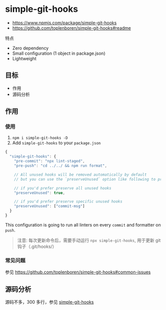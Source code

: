# simple-git-hooks

- https://www.npmjs.com/package/simple-git-hooks
- https://github.com/toplenboren/simple-git-hooks#readme

特点

- Zero dependency
- Small configuration (1 object in package.json)
- Lightweight

## 目标

- 作用
- 源码分析

## 作用

### 使用

1. `npm i simple-git-hooks -D`
2. Add `simple-git-hooks` to your `package.json`

```js
{
  "simple-git-hooks": {
    "pre-commit": "npx lint-staged",
    "pre-push": "cd ../../ && npm run format",

    // All unused hooks will be removed automatically by default
    // but you can use the `preserveUnused` option like following to prevent this behavior

    // if you'd prefer preserve all unused hooks
    "preserveUnused": true,

    // if you'd prefer preserve specific unused hooks
    "preserveUnused": ["commit-msg"]
  }
}
```

This configuration is going to run all linters on every `commit` and formatter on `push`.

> 注意: 每次更新命令后，需要手动运行 `npx simple-git-hooks`, 用于更新 git 钩子（.git/hooks/）

### 常见问题

参见 https://github.com/toplenboren/simple-git-hooks#common-issues

## 源码分析

源码不多，300 多行，参见 [simple-git-hooks](./simple-git-hooks.js)
